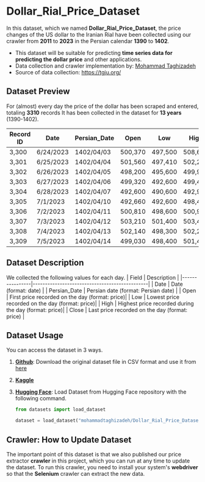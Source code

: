 # Dollar_Rial_Price_Dataset
In this dataset, which we named **Dollar_Rial_Price_Dataset**, the price changes of the US dollar to the Iranian Rial have been collected using our crawler from **2011** to **2023** in the Persian calendar **1390** to **1402**. 

- This dataset will be suitable for predicting **time series data for predicting the dollar price** and other applications.
- Data collection and crawler implementation by: [Mohammad Taghizadeh](https://github.com/M-Taghizadeh)
- Source of data collection: https://tgju.org/

## Dataset Preview
For (almost) every day the price of the dollar has been scraped and entered, totaling **3310** records
It has been collected in the dataset for **13 years** (1390-1402).

| Record ID  | Date      | Persian_Date | Open    | Low     | High    | Close   |
|------------|-----------|--------------|---------|---------|---------|---------|
| 3,300      | 6/24/2023 | 1402/04/03   | 500,370 | 497,500 | 508,680 | 508,610 |
| 3,301      | 6/25/2023 | 1402/04/04   | 501,560 | 497,410 | 502,200 | 499,400 |
| 3,302      | 6/26/2023 | 1402/04/05   | 498,200 | 495,600 | 499,900 | 497,810 |
| 3,303      | 6/27/2023 | 1402/04/06   | 499,320 | 492,600 | 499,400 | 492,820 |
| 3,304      | 6/28/2023 | 1402/04/07   | 492,600 | 490,600 | 492,900 | 492,230 |
| 3,305      | 7/1/2023  | 1402/04/10   | 492,660 | 492,600 | 498,400 | 498,220 |
| 3,306      | 7/2/2023  | 1402/04/11   | 500,810 | 498,600 | 500,900 | 499,340 |
| 3,307      | 7/3/2023  | 1402/04/12   | 503,210 | 501,400 | 503,400 | 502,000 |
| 3,308      | 7/4/2023  | 1402/04/13   | 502,140 | 498,300 | 502,200 | 500,750 |
| 3,309      | 7/5/2023  | 1402/04/14   | 499,030 | 498,400 | 501,400 | 500,950 |

## Dataset Description 
We collected the following values ​​for each day.
| Field          | Description                                   |
|----------------|-----------------------------------------------|
| Date           | Date (format: date)                           |
| Persian_Date   | Persian date (format: Persian date)            |
| Open           | First price recorded on the day (format: price)|
| Low            | Lowest price recorded on the day (format: price)|
| High           | Highest price recorded during the day (format: price)|
| Close          | Last price recorded on the day (format: price) |


## Dataset Usage
You can access the dataset in 3 ways.

1. [**Github**](https://github.com/M-Taghizadeh/Dollar_Rial_Price_Dataset): Download the original dataset file in CSV format and use it from [here](https://github.com/M-Taghizadeh/Dollar_Rial_Price_Dataset/blob/master/Dollar_Rial_Price_Dataset.csv)


2. [**Kaggle**](https://www.kaggle.com/datasets/mohammadtaghizadeh/dollar-rial-price-dataset)

3. [**Hugging Face**](https://huggingface.co/datasets/mohammadtaghizadeh/Dollar_Rial_Price_Dataset): Load Dataset from Hugging Face repository with the following command.
    ```python
    from datasets import load_dataset

    dataset = load_dataset("mohammadtaghizadeh/Dollar_Rial_Price_Dataset")
    ```


## Crawler: How to Update Dataset
The important point of this dataset is that we also published our price extractor **crawler** in this project, which you can run at any time to update the dataset. To run this crawler, you need to install your system's **webdriver** so that the **Selenium** crawler can extract the new data.